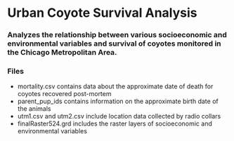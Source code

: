 # Urban Coyote Survival Analysis

### Analyzes the relationship between various socioeconomic and environmental variables and survival of coyotes monitored in the Chicago Metropolitan Area.

### Files
- mortality.csv contains data about the approximate date of death for coyotes recovered post-mortem
- parent_pup_ids contains information on the approximate birth date of the animals
- utm1.csv and utm2.csv include location data collected by radio collars
- finalRaster524.grd includes the raster layers of socioeconomic and environmental variables
